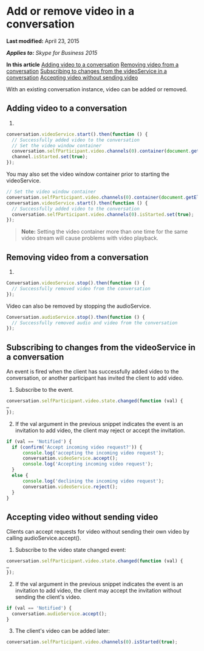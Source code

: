 
# Add or remove video in a conversation

 **Last modified:** April 23, 2015

 _**Applies to:** Skype for Business 2015_

 **In this article**
[Adding video to a conversation](#sectionSection0)
[Removing video from a conversation](#sectionSection1)
[Subscribing to changes from the videoService in a conversation](#sectionSection2)
[Accepting video without sending video](#sectionSection3)


With an existing conversation instance, video can be added or removed.

## Adding video to a conversation
<a name="sectionSection0"> </a>


1. 


  ```js
  conversation.videoService.start().then(function () {
    // Successfully added video to the conversation
    // Set the video window container
    conversation.selfParticipant.video.channels(0).container(document.getElementById("renderWindow"));
    channel.isStarted.set(true);
});

  ```


You may also set the video window container prior to starting the videoService.
    
  ```js
  // Set the video window container
  conversation.selfParticipant.video.channels(0).container(document.getElementById("renderWindow"));
  conversation.videoService.start().then(function () {
    // Successfully added video to the conversation
    conversation.selfParticipant.video.channels(0).isStarted.set(true);
  });

  ```


>**Note:** Setting the video container more than one time for the same video stream will cause problems with video playback.
    

## Removing video from a conversation
<a name="sectionSection1"> </a>


1.


  ```js
  Conversation.videoService.stop().then(function () {
    // Successfully removed video from the conversation
});

  ```


Video can also be removed by stopping the audioService.
    
  ```js
  Conversation.audioService.stop().then(function () {
    // Successfully removed audio and video from the conversation
});
  ```


## Subscribing to changes from the videoService in a conversation
<a name="sectionSection2"> </a>

An event is fired when the client has successfully added video to the conversation, or another participant has invited the client to add video.


1. Subscribe to the event.

  ```js
  conversation.selfParticipant.video.state.changed(function (val) {
…
});
  ```

2. If the val argument in the previous snippet indicates the event is an invitation to add video, the client may reject or accept the invitation.

  ```js
  if (val == 'Notified') {
    if (confirm('Accept incoming video request?')) {
        console.log('accepting the incoming video request');
        conversation.videoService.accept();
        console.log('Accepting incoming video request');
    }
    else {
        console.log('declining the incoming video request');
        conversation.videoService.reject();
    }
}
  ```


## Accepting video without sending video
<a name="sectionSection3"> </a>

Clients can accept requests for video without sending their own video by calling audioService.accept().


1. Subscribe to the video state changed event:

  ```js
  conversation.selfParticipant.video.state.changed(function (val) {
…
});

  ```

2. If the val argument in the previous snippet indicates the event is an invitation to add video, the client may accept the invitation without sending the client's video.

  ```js
  if (val == 'Notified') {
    conversation.audioService.accept();
}

  ```

3. The client's video can be added later:

  ```js
  conversation.selfParticipant.video.channels(0).isStarted(true);
  ```

